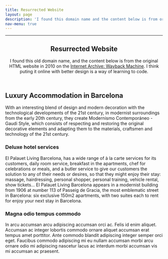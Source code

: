 ```yaml
---
title: Resurrected Website 
layout: page 
description: 'I found this domain name and the content below is from original website in 2010 on the Internet Archive: Wayback Machine. I think puting it online with better design is a way of learning to code.'
nav-menu: true
---
```

---

<!-- Main -->
<div id="main" class="alt">

<!-- One -->
<section id="one">
	<div class="inner">
		<header class="major">
			<h1>Resurrected Website</h1>
<p>I found this old domain name, and the content below is from the original HTML website in 2010 on the <a href="https://web.archive.org/web/20100122073440/http://www.eplivingbarcelona.com/deluxe-hotel-barcelona.php">Internet Archive: Wayback Machine</a>. I think puting it online with better design is a way of learning to code.</p>
		</header>

<!-- Content -->
<h2>Luxury Accommodation in Barcelona</h2>
<p>With an interesting blend of design and modern decoration with the technological developments of the 21st century, in modernist surroundings from the early 20th century, they create Modernismo Contemporáneo - Gaudi Style, which consists of respecting and restoring the original decorative elements and adapting them to the materials, craftsmen and technology of the 21st century.</p>
<div class="row">
	<div class="6u 12u$(small)">
		<h3>Deluxe hotel services</h3>
		<p>El Palauet Living Barcelona, has a wide range of à la carte services for its customers, daily room service, breakfast in the apartments, chef for celebrations or meals, and a butler service to give our customers the solution to any of their needs or desires, so that they might enjoy their stay: massage, hairdressing, personal shopper, personal training, vehicle rental, show tickets... El Palauet Living Barcelona appears in a modernist building from 1906 at number 113 of Passeig de Gracia, the most emblematic street in Barcelona: six exclusive 150m2 apartments, with two suites each to rent for enjoy your next stay in Barcelona.</p>
	</div>
	<div class="6u$ 12u$(small)">
		<h3>Magna odio tempus commodo</h3>
		<p>In arcu accumsan arcu adipiscing accumsan orci ac. Felis id enim aliquet. Accumsan ac integer lobortis commodo ornare aliquet accumsan erat tempus amet porttitor. Ante commodo blandit adipiscing integer semper orci eget. Faucibus commodo adipiscing mi eu nullam accumsan morbi arcu ornare odio mi adipiscing nascetur lacus ac interdum morbi accumsan vis mi accumsan ac praesent.</p>
	</div>
